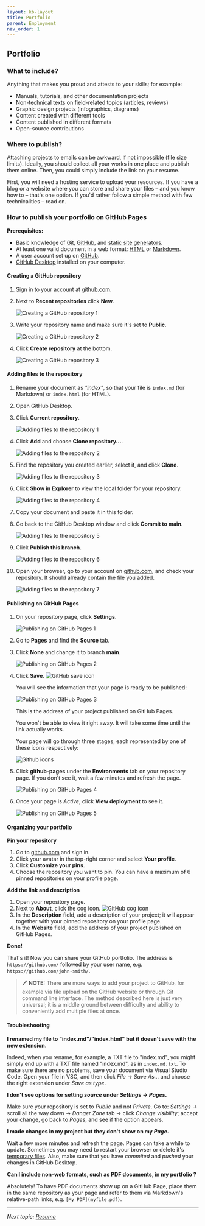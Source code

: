 ```yaml
---
layout: kb-layout
title: Portfolio
parent: Employment
nav_order: 1
---
```


## Portfolio

### What to include?

Anything that makes you proud and attests to your skills; for example:

* Manuals, tutorials, and other documentation projects
* Non-technical texts on field-related topics (articles, reviews)
* Graphic design projects (infographics, diagrams)
* Content created with different tools
* Content published in different formats
* Open-source contributions

### Where to publish?

Attaching projects to emails can be awkward, if not impossible (file size limits). Ideally, you should collect all your works in one place and publish them online. Then, you could simply include the link on your resume.

First, you will need a hosting service to upload your resources. If you have a blog or a website where you can store and share your files – and you know how to – that's one option. If you'd rather follow a simple method with few technicalities – read on.

### How to publish your portfolio on GitHub Pages  
  
**Prerequisites:**  
   * Basic knowledge of [Git](../../05-tools/4-facilitating-workflow/index.md/#version-control-systems), [GitHub](../../05-tools/4-facilitating-workflow/index.md/#version-control-systems), and [static site generators](../../05-tools/2-content-management-and-publishing/index.md/#static-site-generators).
   * At least one valid document in a web format: [HTML](../../05-tools/1-writing-and-text-editing/index.md/#html) or [Markdown](../../05-tools/1-writing-and-text-editing/index.md/#markdown).
   * A user account set up on [GitHub](https://github.com/).
   * [GitHub Desktop](https://desktop.github.com/) installed on your computer.

#### Creating a GitHub repository

1. Sign in to your account at [github.com](https://github.com/).  
2. Next to **Recent repositories** click **New**.

    ![Creating a GitHub repository 1](../../images/github-tutorial-1.jpg)

3. Write your repository name and make sure it's set to **Public**.

    ![Creating a GitHub repository 2](../../images/github-tutorial-2.jpg)

4. Click **Create repository** at the bottom.  

    ![Creating a GitHub repository 3](../../images/github-tutorial-3.jpg)

#### Adding files to the repository

1. Rename your document as *"index"*, so that your file is `index.md` (for Markdown) or `index.html` (for HTML).
2. Open GitHub Desktop.
3. Click **Current repository**.

    ![Adding files to the repository 1](../../images/github-tutorial-4.jpg)

4. Click **Add** and choose **Clone repository...**.

    ![Adding files to the repository 2](../../images/github-tutorial-5.jpg)

5. Find the repository you created earlier, select it, and click **Clone**.

    ![Adding files to the repository 3](../../images/github-tutorial-6.jpg)

6. Click **Show in Explorer** to view the local folder for your repository.

    ![Adding files to the repository 4](../../images/github-tutorial-7.jpg)

7. Copy your document and paste it in this folder.
8. Go back to the GitHub Desktop window and click **Commit to main**.

    ![Adding files to the repository 5](../../images/github-tutorial-8.jpg)

9. Click **Publish this branch**.

    ![Adding files to the repository 6](../../images/github-tutorial-9.jpg)

10. Open your browser, go to your account on [github.com](https://github.com/), and check your repository. It should already contain the file you added.

    ![Adding files to the repository 7](../../images/github-tutorial-10.jpg)

#### Publishing on GitHub Pages

1. On your repository page, click **Settings**.

    ![Publishing on GitHub Pages 1](../../images/github-tutorial-11.jpg)

2. Go to **Pages** and find the **Source** tab.
3. Click **None** and change it to branch **main**.
   
    ![Publishing on GitHub Pages 2](../../images/github-tutorial-12.jpg)

4. Click **Save**. ![GitHub save icon](../../images/github-tutorial-save.jpg)

    You will see the information that your page is ready to be published:

    ![Publishing on GitHub Pages 3](../../images/github-tutorial-13.jpg)

    This is the address of your project published on GitHub Pages.  

    You won't be able to view it right away. It will take some time until the link actually works.   

    Your page will go through three stages, each represented by one of these icons respectively:

    ![Github icons](../../images/github-tutorial-icons.jpg)

5. Click **github-pages** under the **Environments** tab on your repository page. If you don't see it, wait a few minutes and refresh the page.  

    ![Publishing on GitHub Pages 4](../../images/github-tutorial-14.jpg)

6. Once your page is *Active*, click **View deployment** to see it.  

    ![Publishing on GitHub Pages 5](../../images/github-tutorial-15.jpg)

#### Organizing your portfolio

**Pin your repository**  

1. Go to [github.com](https://github.com/) and sign in.
2. Click your avatar in the top-right corner and select **Your profile**.
3. Click **Customize your pins**.
4. Choose the repository you want to pin. You can have a maximum of 6 pinned repositories on your profile page.

**Add the link and description**  

1. Open your repository page.
2. Next to **About**, click the cog icon. ![GitHub cog icon](../../images/github-tutorial-cog.png)
3. In the **Description** field, add a description of your project; it will appear together with your pinned repository on your profile page.
4. In the **Website** field, add the address of your project published on GitHub Pages.  

**Done!**  

That's it! Now you can share your GitHub portfolio. The address is `https://github.com/` followed by your user name, e.g. `https://github.com/john-smith/`. 

> 🖊️ **NOTE:** There are more ways to add your project to GitHub, for example via file upload on the GitHub website or through Git command line interface. The method described here is just very universal; it is a middle ground between difficulty and ability to conveniently add multiple files at once.  

#### Troubleshooting

**I renamed my file to "index.md"/"index.html" but it doesn't save with the new extension.**  

Indeed, when you rename, for example, a TXT file to "index.md", you might simply end up with a TXT file named "index.md", as in `index.md.txt`. To make sure there are no problems, save your document via Visual Studio Code. Open your file in VSC, and then click *File* → *Save As...* and choose the right extension under *Save as type*.  

**I don't see options for setting *source* under *Settings → Pages.***

Make sure your repository is set to *Public* and not *Private*. Go to: *Settings* → scroll all the way down → *Danger Zone* tab → click *Change visibility*; accept your change, go back to *Pages*, and see if the option appears.  

**I made changes in my project but they don't show on my *Page*.**

Wait a few more minutes and refresh the page. Pages can take a while to update. Sometimes you may need to restart your browser or delete it's [temporary files](https://www.crucial.com/articles/pc-users/how-to-delete-temporary-internet-files). Also, make sure that you have *commited* and *pushed* your changes in GitHub Desktop.  

**Can I include non-web formats, such as PDF documents, in my portfolio ?**

Absolutely! To have PDF documents show up on a GitHub Page, place them in the same repository as your page and refer to them via Markdown's relative-path links, e.g. `[My PDF](myfile.pdf)`.  

---

*Next topic: [Resume](../2-resume/)*
